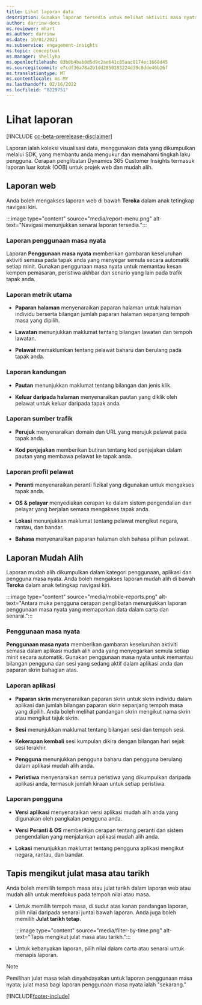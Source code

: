 ```yaml
---
title: Lihat laporan data
description: Gunakan laporan tersedia untuk melihat aktiviti masa nyata pada tapak anda.
author: darrinw-docs
ms.reviewer: mhart
ms.author: darrinw
ms.date: 10/01/2021
ms.subservice: engagement-insights
ms.topic: conceptual
ms.manager: shellyha
ms.openlocfilehash: 03b0b4bab0d5d9c2ae641c85aac8174ec1668d45
ms.sourcegitcommit: e7cdf36a78a2b1dd2850183224d39c8dde46b26f
ms.translationtype: MT
ms.contentlocale: ms-MY
ms.lasthandoff: 02/16/2022
ms.locfileid: "8229751"
---
```

# <a name="view-reports"></a>Lihat laporan

[!INCLUDE [cc-beta-prerelease-disclaimer](includes/cc-beta-prerelease-disclaimer.md)]

Laporan ialah koleksi visualisasi data, menggunakan data yang dikumpulkan melalui SDK, yang membantu anda mengukur dan memahami tingkah laku pengguna. Cerapan penglibatan Dynamics 365 Customer Insights termasuk laporan luar kotak (OOB) untuk projek web dan mudah alih.  

## <a name="web-reports"></a>Laporan web

Anda boleh mengakses laporan web di bawah **Teroka** dalam anak tetingkap navigasi kiri.

:::image type="content" source="media/report-menu.png" alt-text="Navigasi menunjukkan senarai laporan tersedia.":::

### <a name="real-time-usage-report"></a>Laporan penggunaan masa nyata

Laporan  **Penggunaan masa nyata** memberikan gambaran keseluruhan aktiviti semasa pada tapak anda yang menyegar semula secara automatik setiap minit. Gunakan penggunaan masa nyata untuk memantau kesan kempen pemasaran, peristiwa akhbar dan senario yang lain pada trafik tapak anda.

### <a name="key-metrics-reports"></a>Laporan metrik utama

- **Paparan halaman** menyenaraikan paparan halaman untuk halaman individu berserta bilangan jumlah paparan halaman sepanjang tempoh masa yang dipilih.

- **Lawatan** menunjukkan maklumat tentang bilangan lawatan dan tempoh lawatan.

- **Pelawat** memaklumkan tentang pelawat baharu dan berulang pada tapak anda.

### <a name="content-reports"></a>Laporan kandungan

- **Pautan** menunjukkan maklumat tentang bilangan dan jenis klik.

- **Keluar daripada halaman** menyenaraikan pautan yang diklik oleh pelawat untuk keluar daripada tapak anda.

### <a name="traffic-sources-reports"></a>Laporan sumber trafik

- **Perujuk** menyenaraikan domain dan URL yang merujuk pelawat pada tapak anda.

- **Kod penjejakan** memberikan butiran tentang kod penjejakan dalam pautan yang membawa pelawat ke tapak anda.

### <a name="visitor-profiles-reports"></a>Laporan profil pelawat

- **Peranti** menyenaraikan peranti fizikal yang digunakan untuk mengakses tapak anda.

- **OS & pelayar** menyediakan cerapan ke dalam sistem pengendalian dan pelayar yang berjalan semasa mengakses tapak anda.

- **Lokasi** menunjukkan maklumat tentang pelawat mengikut negara, rantau, dan bandar.

- **Bahasa** menyenaraikan paparan halaman oleh bahasa pilihan pelawat.

## <a name="mobile-reports"></a>Laporan Mudah Alih

Laporan mudah alih dikumpulkan dalam kategori penggunaan, aplikasi dan pengguna masa nyata. Anda boleh mengakses laporan mudah alih di bawah **Teroka** dalam anak tetingkap navigasi kiri.   

:::image type="content" source="media/mobile-reports.png" alt-text="Antara muka pengguna cerapan penglibatan menunjukkan laporan penggunaan masa nyata yang memaparkan data dalam carta dan senarai.":::   

### <a name="real-time-usage"></a>Penggunaan masa nyata

**Penggunaan masa nyata** memberikan gambaran keseluruhan aktiviti semasa dalam aplikasi mudah alih anda yang menyegarkan semula setiap minit secara automatik. Gunakan penggunaan masa nyata untuk memantau bilangan pengguna dan sesi yang sedang aktif dalam aplikasi anda dan paparan skrin bahagian atas.

### <a name="app-reports"></a>Laporan aplikasi

- **Paparan skrin** menyenaraikan paparan skrin untuk skrin individu dalam aplikasi dan jumlah bilangan paparan skrin sepanjang tempoh masa yang dipilih. Anda boleh melihat pandangan skrin mengikut nama skrin atau mengikut tajuk skrin.

- **Sesi** menunjukkan maklumat tentang bilangan sesi dan tempoh sesi.

- **Kekerapan kembali** sesi kumpulan dikira dengan bilangan hari sejak sesi terakhir.

- **Pengguna** menunjukkan pengguna baharu dan pengguna berulang dalam aplikasi mudah alih anda.

- **Peristiwa** menyenaraikan semua peristiwa yang dikumpulkan daripada aplikasi anda, termasuk jumlah kiraan untuk setiap peristiwa.

### <a name="user-reports"></a>Laporan pengguna

- **Versi aplikasi** menyenaraikan versi aplikasi mudah alih anda yang digunakan oleh pangkalan pengguna anda.

- **Versi Peranti & OS** memberikan cerapan tentang peranti dan sistem pengendalian yang menjalankan aplikasi mudah alih anda.

- **Lokasi** menunjukkan maklumat tentang pengguna aplikasi mengikut negara, rantau, dan bandar.

## <a name="filter-by-time-or-date-range"></a>Tapis mengikut julat masa atau tarikh

Anda boleh memilih tempoh masa atau julat tarikh dalam laporan web atau mudah alih untuk memfokus pada tempoh nilai atau masa. 

- Untuk memilih tempoh masa, di sudut atas kanan pandangan laporan, pilih nilai daripada senarai juntai bawah laporan. Anda juga boleh memilih **Julat tarikh tetap**. 

  :::image type="content" source="media/filter-by-time.png" alt-text="Tapis mengikut julat masa atau tarikh.":::   

- Untuk kebanyakan laporan, pilih nilai dalam carta atau senarai untuk menapis laporan.

> [!NOTE]
> Pemilihan julat masa telah dinyahdayakan untuk laporan penggunaan masa nyata; julat masa bagi laporan penggunaan masa nyata ialah "sekarang."


[!INCLUDE[footer-include](../includes/footer-banner.md)]
